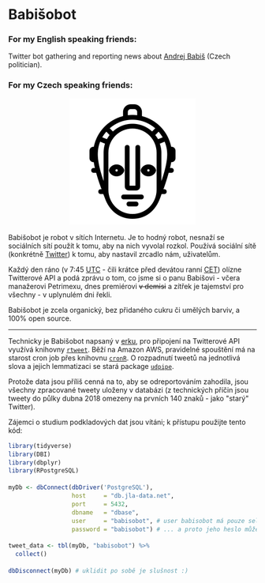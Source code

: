 # Babišobot

### For my English speaking friends:
Twitter bot gathering and reporting news about [Andrej Babiš](https://en.wikipedia.org/wiki/Andrej_Babi%C5%A1) (Czech politician).

### For my Czech speaking friends:
<p align="center">
  <img src="Maschinenmensch.png" alt="Robot face"/>
</p>

Babišobot je robot v sítích Internetu. Je to hodný robot, nesnaží se sociálních sítí použít k tomu, aby na nich vyvolal rozkol. Používá sociální sítě (konkrétně [Twitter](https://twitter.com/babisobot)) k tomu, aby nastavil zrcadlo nám, uživatelům.

Každý den ráno (v 7:45 [UTC](https://cs.wikipedia.org/wiki/Koordinovan%C3%BD_sv%C4%9Btov%C3%BD_%C4%8Das) - čili krátce před devátou ranní [CET](https://cs.wikipedia.org/wiki/St%C5%99edoevropsk%C3%BD_%C4%8Das)) olízne Twitterové API a podá zprávu o tom, co jsme si o panu Babišovi - včera manažerovi Petrimexu, dnes premiérovi <strike>v demisi</strike> a zítřek je tajemství pro všechny - v uplynulém dni řekli.  

Babišobot je zcela organický, bez přidaného cukru či umělých barviv, a 100% open source.

- - - - -

Technicky je Babišobot napsaný v [erku](https://www.r-project.org/), pro připojení na Twitterové API využívá knihovny [`rtweet`](https://github.com/mkearney/rtweet). Běží na Amazon AWS, pravidelné spouštění má na starost cron job přes knihovnu [`cronR`](https://github.com/bnosac/cronR). O rozpadnutí tweetů na jednotlivá slova a jejich lemmatizaci se stará package [`udpipe`](https://github.com/bnosac/udpipe).

Protože data jsou příliš cenná na to, aby se odreportováním zahodila, jsou všechny zpracované tweety uloženy v databázi (z technických příčin jsou tweety do půlky dubna 2018 omezeny na prvních 140 znaků - jako "starý" Twitter).

Zájemci o studium podkladových dat jsou vítáni; k přístupu použijte tento kód:

```r 
library(tidyverse)
library(DBI)
library(dbplyr)
library(RPostgreSQL)

myDb <- dbConnect(dbDriver('PostgreSQL'),
                  host     = "db.jla-data.net",
                  port     = 5432,
                  dbname   = "dbase",
                  user     = "babisobot", # user babisobot má pouze select práva...
                  password = "babisobot") # ... a proto jeho heslo může být na netu

tweet_data <- tbl(myDb, "babisobot") %>%
  collect()

dbDisconnect(myDb) # uklidit po sobě je slušnost :)

```